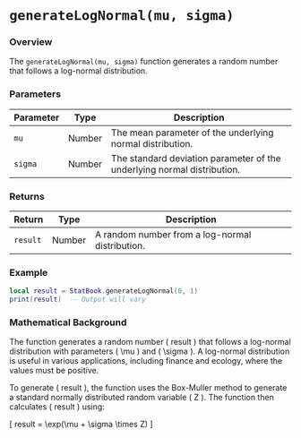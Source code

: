 # `generateLogNormal(mu, sigma)`

### Overview

The `generateLogNormal(mu, sigma)` function generates a random number that follows a log-normal distribution.

### Parameters

| Parameter  | Type   | Description                                                |
|------------|--------|------------------------------------------------------------|
| `mu`       | Number | The mean parameter of the underlying normal distribution.  |
| `sigma`    | Number | The standard deviation parameter of the underlying normal distribution. |

### Returns

| Return     | Type   | Description                                          |
|------------|--------|------------------------------------------------------|
| `result`   | Number | A random number from a log-normal distribution.      |

### Example

```lua
local result = StatBook.generateLogNormal(0, 1)
print(result)  -- Output will vary
```

### Mathematical Background

The function generates a random number \( result \) that follows a log-normal distribution with parameters \( \mu \) and \( \sigma \). A log-normal distribution is useful in various applications, including finance and ecology, where the values must be positive.

To generate \( result \), the function uses the Box-Muller method to generate a standard normally distributed random variable \( Z \). The function then calculates \( result \) using:

\[
result = \exp(\mu + \sigma \times Z)
\]




